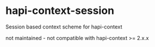 # hapi-context-session
Session based context scheme for hapi-context

not maintained - not compatible with hapi-context >= 2.x.x
